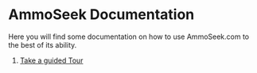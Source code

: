 <!-- TITLE: Home -->
<!-- SUBTITLE: Welcome the AmmoSeek.com documentation -->

# AmmoSeek Documentation
Here you will find some documentation on how to use AmmoSeek.com to the best of its ability.

1. [Take a guided Tour](/Home/Tour)